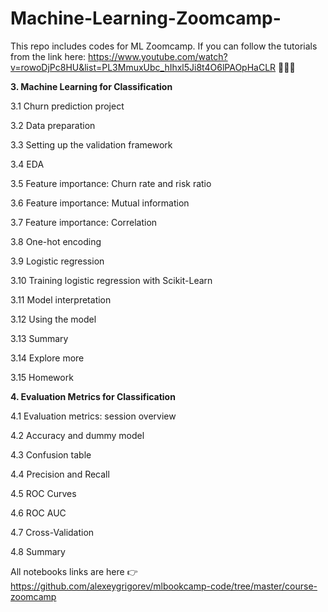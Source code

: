 # Machine-Learning-Zoomcamp-

This repo includes codes for ML Zoomcamp.
If you can follow the tutorials from the link here: https://www.youtube.com/watch?v=rowoDjPc8HU&list=PL3MmuxUbc_hIhxl5Ji8t4O6lPAOpHaCLR 👩🏼‍💻

**3. Machine Learning for Classification** 

3.1 Churn prediction project

3.2 Data preparation

3.3 Setting up the validation framework

3.4 EDA

3.5 Feature importance: Churn rate and risk ratio

3.6 Feature importance: Mutual information

3.7 Feature importance: Correlation

3.8 One-hot encoding

3.9 Logistic regression

3.10 Training logistic regression with Scikit-Learn

3.11 Model interpretation

3.12 Using the model

3.13 Summary

3.14 Explore more

3.15 Homework

**4. Evaluation Metrics for Classification**

4.1 Evaluation metrics: session overview

4.2 Accuracy and dummy model

4.3 Confusion table

4.4 Precision and Recall

4.5 ROC Curves

4.6 ROC AUC

4.7 Cross-Validation

4.8 Summary


All notebooks links are here 👉 https://github.com/alexeygrigorev/mlbookcamp-code/tree/master/course-zoomcamp  
